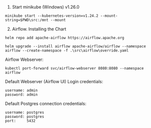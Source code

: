 1. Start minikube (Windows) v1.26.0

```
minikube start --kubernetes-version=v1.24.2 --mount-string=$PWD\src:/mnt --mount
```

2. Airflow. Installing the Chart 

```helm repo add apache-airflow https://airflow.apache.org```

```helm upgrade --install airflow apache-airflow/airflow --namespace airflow --create-namespace -f .\src\airflow\override.yaml```

Airflow Webserver:

```kubectl port-forward svc/airflow-webserver 8080:8080 --namespace airflow```

Default Webserver (Airflow UI) Login credentials:

    username: admin
    password: admin

Default Postgres connection credentials:

    username: postgres
    password: postgres
    port:     5432